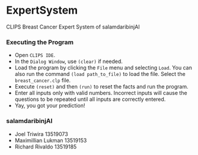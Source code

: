 # ExpertSystem

CLIPS Breast Cancer Expert System of salamdaribinjAI

### Executing the Program

-   Open `CLIPS IDE`.
-   In the `Dialog Window`, use `(clear)` if needed.
-   Load the program by clicking the `File` menu and selecting `Load`. You can also run the command `(load path_to_file)` to load the file. Select the `breast_cancer.clp` file.
-   Execute `(reset)` and then `(run)` to reset the facts and run the program.
-   Enter all inputs only with valid numbers. Incorrect inputs will cause the questions to be repeated until all inputs are correctly entered.
-   Yay, you got your prediction!

### salamdaribinjAI

-   Joel Triwira 13519073
-   Maximillian Lukman 13519153
-   Richard Rivaldo 13519185
